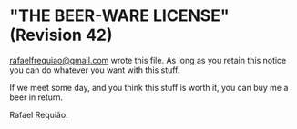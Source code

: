 # "THE BEER-WARE LICENSE" (Revision 42)

<rafaelfrequiao@gmail.com> wrote this file. As long as you retain this notice you can do whatever you want with this stuff.

If we meet some day, and you think this stuff is worth it, you can buy me a beer in return.

Rafael Requião.
